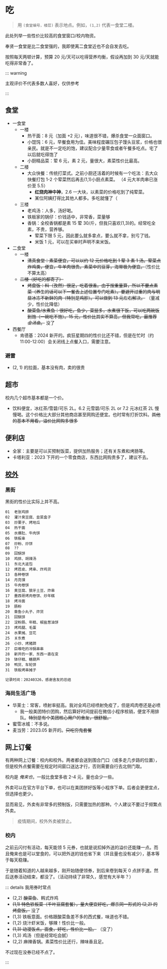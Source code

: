 # 吃

> 用 `(食堂编号，楼层)` 表示地点。例如，`(1,2)` 代表一食堂二楼。

此处列举一些性价比较高的食堂窗口/校内物资。

奉贤一食堂是比二食堂强的，我即使离二食堂近也不会自发去吃。

按照每天两顿计算，预算 20 元/天可以吃得营养均衡，假设再加到 30 元/天就能吃得非常香了。

::: warning

主观评价不代表多数人喜好，仅供参考

:::

## 食堂

- 一食堂
  - 一楼
    - 热干面：8 元（加面 +2 元），味道很不错，爆杀食堂一众面窗口。
    - 小馄饨：6 元，早餐食用为佳。美味程度碾压包子馒头豆浆，价格也很亲民。就是不一定吃的饱，建议配合少量零食或者午餐多吃点。<heimu>宅了以后就吃得饱了</heimu>
    - 小厨精品菜：荤 6 元，素 2 元，量很大，素菜性价比最高。
  - 二楼
    - 大众快餐：传统打菜式。<heimu>之前小厨还活着的时候有一个吃法：去大众快餐打包 1-2 个荤菜然后再去(1,1)小厨点素菜。</heimu> （4 元大羊肉串已涨价至 5.5）
      - **红烧肉神中神**，2.6 一大块，以素菜的价格吃到了纯荤菜。
      - 某位阿姨打得比其他人都多。多吃就懂了（
  - 三楼
    - 老鸡汤：人多，汤好喝。
    - 铁板家的锅仔：价钱适中，非常香，菜量够
    - 香锅：全校香锅都是素 15 荤 30/斤，但我只喜欢(1,3)的。经常吃全素，不贵，营养够。
      - 荤菜下限 5 元，因此要么就多拿点，要么就不拿，别亏了钱。
      - 米饭 1 元，可以在买单时声明不来米饭。
- 二食堂
  - 一楼
    - ~~清真食堂：素菜便宜，可以以约 12 元价格吃到 1 荤 3 素 1 汤。荤菜点炸鸡类，便宜，牛羊肉很贵。素菜中的豆芽，海带极为便宜。~~（性价比不算太高）
  - ~~二楼（好吃的都寄了）~~
    - ~~烤盘饭：料（孜然）很足，吃着很香。由于按重量算，所以不要点素菜（养生的话可以下一餐去上述位置专门吃素）。要避开过重的肉与明显冰冻不新鲜的肉（特别是鸡胗）。可以做到 13 元左右解决。~~ （量减少，性价比降低）
    - ~~酸菜鱼/水煮鱼：很好吃，鱼少，菜挺多，水煮很下饭，可以吃两碗饭到饱（一碗吃不饱）。15 元，性价比其实不算高，但我常吃，最推荐 _金汤鱼_。~~ 没了
- 西餐厅
  - 肯德基：2024 新开的。疯狂星期四的性价比还不错，但是在忙时（约 11:00-12:00）会关闭线上点餐入口，需要注意。

### 避雷

- (2, 1) 的拉面，基本没有肉，卖的很贵

## 超市

校内几个超市基本都是一个价。

- 饮料便宜，冰红茶/雪碧/可乐 2L。6.2 元雪碧/可乐 2L or 7.2 元冰红茶 2L 慢慢喝。这个价格比大部分其他商店甚至网购还便宜。也时常有打折饮料。~~其他的基本不用看，溢价比网购多很多~~

## 便利店

- 全家：主要是可以买预制饭菜，提供加热服务；还有关东煮和烤肠等。
- 卡塔利亚：2023 下开的一个零食商店，东西比网购贵多了，建议不去。

## [校外](./college_space.md#奉贤校外资源分布)

### 黑街

黑街的性价比实际上并不高。

```
01  老张鸡排
02  灌汁臭豆腐、韭菜盒子
03  炒栗子、烤地瓜
04  热干面
05  水爆肚、牛肉饼
06  铁板串
07  炒粉、炒饼
08  ??
09  回锅饼
10  鸡排、胡辣汤
11  东北大返包
12  烤苕皮、烤串、炸鸡货
13  各种卷饼
14  月亮馍
15  牛肉卷饼
16  臭豆腐、狼牙土豆、炸串
17  墨西哥烤肉卷饼、炒年糕
18  烤冷面
19  肠粉
20  章鱼小丸子、炸货
21  回锅饼
22  淀粉肠、年糕、椒盐葱油饼
23  烤鸡腿、毛蛋
24  水果摊、豆花
25  关东煮
26  小炒、烤猪蹄
27  巨难吃的冷锅串串
28  新开的一家、东西一直在变
29  钵仔糕、糖葫芦
30  鸭货、车轮饼
31  铁板烤串摊子

记录时间：20240326，感谢舍友的总结
```

### 海尚生活广场

- 华莱士：常客，喷射率挺高。<heimu>我对全鸡已经喷射免疫了，但是鸡肉卷还是必喷</heimu>
  - 我一般美团特价团购，然后算好时间提前在微信小程序核销，便宜不用排队。~~特别是有个美团核心用户的舍友，很舒服。~~
- 蜜雪冰城：不多说。
- 麦当劳：2023.05 新开的。~~只吃穷鬼套餐~~

## 网上订餐

有两种网上订餐：校内和校外。两者都会送到围合门口（或多走几步路的位置），但是校外点餐需要在规定时间窗口送达才行，否则需要自行去北侧门取。

校内是 _俺来也_，一般比食堂多收 2-4 元，量也会少一些。

外卖可以在官方平台下单，也可以在美团拼好饭等小程序下单。后者会更便宜点，但选择也更少。

显而易见，外卖有非常多的预制饭，只需要加热的那种。个人建议不要过于频繁点外卖。

> 疫情期间，校外外卖被禁止。

### 校内

之前云闪付有活动，每天能领 5 元券，也就是说扣掉外送的溢价还能赚一点。而且俺来也是可以堂食的，可以把外送的钱也省下来（并且量也没有减少），基本等于每天稳赚。

于是随着知道的人越来越多，刚开始随便领券，到后来卷到每天 0 点拼手速。然后送券活动结束，都没了。（活动持续了非常久，感觉有大半年？）

::: details 我用券时常点

- (2,2) ~~酸菜鱼~~、韩式炸鸡
- ~~(1,1) 特色铁板菜（千叶豆腐套餐），量大便宜好吃，爆杀同一形式的 (2,2) 的烤盘饭。~~ 没了
- (1,3) 铁板意面。价格跟酸菜鱼差不多的西式餐，味道也不错。
- (1,2) 烧汁虾米饭，够辣！性价比一般。
- ~~(1,3) 动漫饭点。面食，好吃，性价比一般。~~ （没了）
- (1,3) 鸡汤（但是经常吃会腻）
- (2,2) 麻辣香锅。素菜性价比还行，辣味香且足。

不过现在没券已经不点了。

:::
